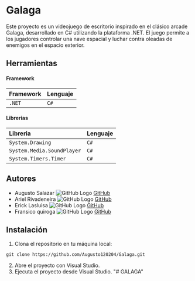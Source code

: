 
# Galaga

Este proyecto es un videojuego de escritorio inspirado en el clásico arcade Galaga, desarrollado en C# utilizando la plataforma .NET. El juego permite a los jugadores controlar una nave espacial y luchar contra oleadas de enemigos en el espacio exterior.


## Herramientas

#### Framework
| Framework | Lenguaje |
| :-------- | :------- |
| `.NET` | `C#` |

#### Librerias

| Libreria | Lenguaje  |
| :-------- | :------- | 
| `System.Drawing`      | `C#` |
| `System.Media.SoundPlayer`      | `C#` |
| `System.Timers.Timer`      | `C#` |


## Autores

- Augusto Salazar ![GitHub Logo](https://github.com/favicon.ico) [GitHub](https://github.com/Augusto120204)
- Ariel Rivadeneira ![GitHub Logo](https://github.com/favicon.ico) [GitHub](https://github.com/darivadeneira)
- Erick Lasluisa ![GitHub Logo](https://github.com/favicon.ico) [GitHub](https://github.com/ericklasluisa)
- Fransico quiroga ![GitHub Logo](https://github.com/favicon.ico) [GitHub](https://github.com/pacoquiroga)


## Instalación

1. Clona el repositorio en tu máquina local:
```
git clone https://github.com/Augusto120204/Galaga.git
```
2. Abre el proyecto con Visual Studio.
3. Ejecuta el proyecto desde Visual Studio.
"# GALAGA" 
